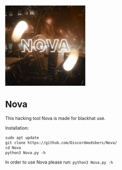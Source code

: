 ![GitHub Logo](/images/Nova.png)
# Nova
This hacking tool Nova is made for blackhat use.

Installation:
```
sudo apt update
git clone https://github.com/Discordmodsbers/Nova/
cd Nova
python3 Nova.py -h
```


In order to use Nova please run: ``python3 Nova.py -h``
